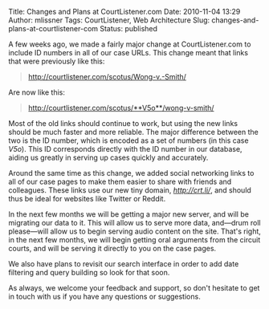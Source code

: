 Title: Changes and Plans at CourtListener.com
Date: 2010-11-04 13:29
Author: mlissner
Tags: CourtListener, Web Architecture
Slug: changes-and-plans-at-courtlistener-com
Status: published

A few weeks ago, we made a fairly major change at CourtListener.com to
include ID numbers in all of our case URLs. This change meant that links
that were previously like this:

> http://courtlistener.com/scotus/Wong-v.-Smith/

Are now like this:

> http://courtlistener.com/scotus/**V5o**/wong-v-smith/

Most of the old links should continue to work, but using the new links
should be much faster and more reliable. The major difference between
the two is the ID number, which is encoded as a set of numbers (in this
case *V5o*). This ID corresponds directly with the ID number in our
database, aiding us greatly in serving up cases quickly and accurately.

Around the same time as this change, we added social networking links to
all of our case pages to make them easier to share with friends and
colleagues. These links use our new tiny domain, *http://crt.li/*, and
should thus be ideal for websites like Twitter or Reddit.

In the next few months we will be getting a major new server, and will
be migrating our data to it. This will allow us to serve more data,
and—drum roll please—will allow us to begin serving audio content on the
site. That's right, in the next few months, we will begin getting oral
arguments from the circuit courts, and will be serving it directly to
you on the case pages.

We also have plans to revisit our search interface in order to add date
filtering and query building so look for that soon.

As always, we welcome your feedback and support, so don't hesitate to
get in touch with us if you have any questions or suggestions.

